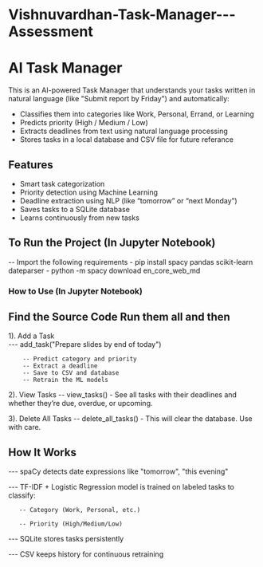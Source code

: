# Vishnuvardhan-Task-Manager---Assessment
# AI Task Manager

This is an AI-powered Task Manager that understands your tasks written in natural language (like "Submit report by Friday") and automatically:

- Classifies them into categories like Work, Personal, Errand, or Learning
- Predicts priority (High / Medium / Low)
- Extracts deadlines from text using natural language processing
- Stores tasks in a local database and CSV file for future referance

## Features

- Smart task categorization
- Priority detection using Machine Learning
- Deadline extraction using NLP (like “tomorrow” or “next Monday”)
- Saves tasks to a SQLite database
- Learns continuously from new tasks

## To Run the Project (In Jupyter Notebook)
-- Import the following requirements
     - pip install spacy pandas scikit-learn dateparser
     - python -m spacy download en_core_web_md

### How to Use (In Jupyter Notebook)
## Find the Source Code Run them all and then 

1). Add a Task  
       --- add_task("Prepare slides by end of today")

        -- Predict category and priority
        -- Extract a deadline
        -- Save to CSV and database
        -- Retrain the ML models

2). View Tasks
       -- view_tasks()
        - See all tasks with their deadlines and whether they’re due, overdue, or upcoming.

3). Delete All Tasks
       -- delete_all_tasks()
        - This will clear the database. Use with care.

## How It Works
 --- spaCy detects date expressions like "tomorrow", "this evening"

 --- TF-IDF + Logistic Regression model is trained on labeled tasks to classify:
 
       -- Category (Work, Personal, etc.)
        
       -- Priority (High/Medium/Low)

--- SQLite stores tasks persistently

--- CSV keeps history for continuous retraining



